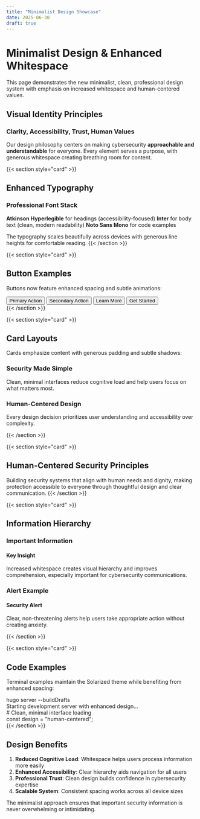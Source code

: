 ```yaml
---
title: "Minimalist Design Showcase"
date: 2025-06-30
draft: true
---
```


# Minimalist Design & Enhanced Whitespace

This page demonstrates the new minimalist, clean, professional design system with emphasis on increased whitespace and human-centered values.

## Visual Identity Principles

### Clarity, Accessibility, Trust, Human Values

Our design philosophy centers on making cybersecurity **approachable and understandable** for everyone. Every element serves a purpose, with generous whitespace creating breathing room for content.

{{< section style="card" >}}
## Enhanced Typography

### Professional Font Stack
**Atkinson Hyperlegible** for headings (accessibility-focused)
**Inter** for body text (clean, modern readability)
**Noto Sans Mono** for code examples

The typography scales beautifully across devices with generous line heights for comfortable reading.
{{< /section >}}

{{< section style="card" >}}
## Button Examples

Buttons now feature enhanced spacing and subtle animations:

<div class="flex flex-wrap gap-6">
  <button class="btn-brand-primary">Primary Action</button>
  <button class="btn-brand-secondary">Secondary Action</button>
  <button class="btn-brand-teal">Learn More</button>
  <button class="btn-brand-orange">Get Started</button>
</div>
{{< /section >}}

{{< section style="card" >}}
## Card Layouts

Cards emphasize content with generous padding and subtle shadows:

<div class="grid grid-cols-1 md:grid-cols-2 gap-8">
  <div class="brand-card">
    <h3 class="text-brand-subheading mb-4">Security Made Simple</h3>
    <p class="text-brand-body">Clean, minimal interfaces reduce cognitive load and help users focus on what matters most.</p>
  </div>
  <div class="brand-card-alt">
    <h3 class="text-brand-subheading mb-4">Human-Centered Design</h3>
    <p class="text-brand-body">Every design decision prioritizes user understanding and accessibility over complexity.</p>
  </div>
</div>
{{< /section >}}

{{< section style="card" >}}
## Human-Centered Security Principles

Building security systems that align with human needs and dignity, making protection accessible to everyone through thoughtful design and clear communication.
{{< /section >}}

{{< section style="card" >}}
## Information Hierarchy

### Important Information
<div class="brand-highlight">
  <h4 class="font-bold text-brand-gold mb-2">Key Insight</h4>
  <p>Increased whitespace creates visual hierarchy and improves comprehension, especially important for cybersecurity communications.</p>
</div>

### Alert Example
<div class="brand-alert">
  <h4 class="font-bold mb-2">Security Alert</h4>
  <p>Clear, non-threatening alerts help users take appropriate action without creating anxiety.</p>
</div>
{{< /section >}}

{{< section style="card" >}}
## Code Examples

Terminal examples maintain the Solarized theme while benefiting from enhanced spacing:

<div class="terminal mb-8">
<div class="terminal-prompt">hugo server --buildDrafts</div>
<div class="text-sl-cyan">Starting development server with enhanced design...</div>
<div class="comment"># Clean, minimal interface loading</div>
<div><span class="keyword">const</span> <span class="variable">design</span> <span class="operator">=</span> <span class="string">"human-centered"</span><span class="operator">;</span></div>
</div>
{{< /section >}}

## Design Benefits

1. **Reduced Cognitive Load**: Whitespace helps users process information more easily
2. **Enhanced Accessibility**: Clear hierarchy aids navigation for all users
3. **Professional Trust**: Clean design builds confidence in cybersecurity expertise
4. **Scalable System**: Consistent spacing works across all device sizes

The minimalist approach ensures that important security information is never overwhelming or intimidating.